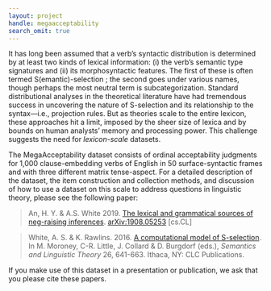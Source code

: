 ```yaml
---
layout: project
handle: megaacceptability
search_omit: true
---
```


It has long been assumed that a verb’s syntactic distribution is determined by
at least two kinds of lexical information: (i) the verb’s semantic type
signatures and (ii) its morphosyntactic features. The first of these is often
termed S(emantic)-selection ; the second goes under various names, though
perhaps the most neutral term is subcategorization. Standard distributional
analyses in the theoretical literature have had tremendous success in uncovering
the nature of S-selection and its relationship to the syntax—i.e., projection
rules. But as theories scale to the entire lexicon, these approaches hit a
limit, imposed by the sheer size of lexica and by bounds on human analysts’
memory and processing power. This challenge suggests the need for
*lexicon-scale* datasets.

The MegaAcceptability dataset consists of ordinal acceptability judgments for
1,000 clause-embedding verbs of English in 50 surface-syntactic frames and with
three different matrix tense-aspect. For a detailed description of the dataset,
the item construction and collection methods, and discussion of how to use a
dataset on this scale to address questions in linguistic theory, please see the
following paper:

> An, H. Y. & A.S. White 2019. [The lexical and grammatical sources of neg-raising inferences](https://arxiv.org/pdf/1908.05253). [arXiv:1908.05253](https://arxiv.org/abs/1908.05253) [cs.CL]

> White, A. S. & K. Rawlins. 2016. [A computational model of S-selection](http://aswhite.net/papers/white_computational_2016_salt.pdf). In M. Moroney, C-R. Little, J. Collard & D. Burgdorf (eds.), *Semantics and Linguistic Theory* 26, 641-663. Ithaca, NY: CLC Publications.

If you make use of this dataset in a presentation or publication, we ask that
you please cite these papers.
